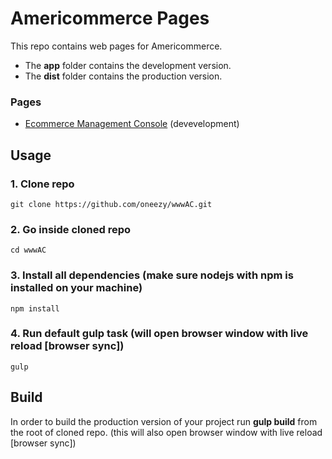 # Americommerce Pages

This repo contains web pages for Americommerce. 

- The **app** folder contains the development version. 
- The **dist** folder contains the production version.

### Pages

- [Ecommerce Management Console](https://oneezy.github.io/wwwAC/dist/index.html) (devevelopment)

## Usage

### 1. Clone repo
```
git clone https://github.com/oneezy/wwwAC.git
```

### 2. Go inside cloned repo
```
cd wwwAC
```

### 3. Install all dependencies (make sure nodejs with npm is installed on your machine)
```
npm install
```

### 4. Run default gulp task (will open browser window with live reload [browser sync])
```
gulp
```

## Build 

In order to build the production version of your project run __gulp build__ from the root of cloned repo. (this will also open browser window with live reload [browser sync])
